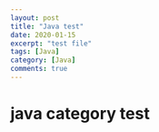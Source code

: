 ```yaml
---
layout: post
title: "Java test"
date: 2020-01-15
excerpt: "test file"
tags: [Java]
category: [Java]
comments: true
---
```


# java category test
